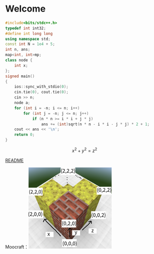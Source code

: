 # Welcome
```cpp
#include<bits/stdc++.h>
typedef int int32;
#define int long long
using namespace std;
const int N = 1e4 + 5;
int n, ans;
map<int, int>mp;
class node {
	int x;
};
signed main()
{
	ios::sync_with_stdio(0);
	cin.tie(0), cout.tie(0);
	cin >> n;
	node a;
	for (int i = -n; i <= n; i++)
		for (int j = -n; j <= n; j++)
			if (n * n >= i * i + j * j)
				ans += (int)sqrt(n * n - i * i - j * j) * 2 + 1;
	cout << ans << '\n';
	return 0;
}
```
$$x^2+y^2=z^2$$

[README](/index.html?blog=README.md)

Moocraft：![Minecraft?](/fig_1_cheese_bronze_dec24.png)